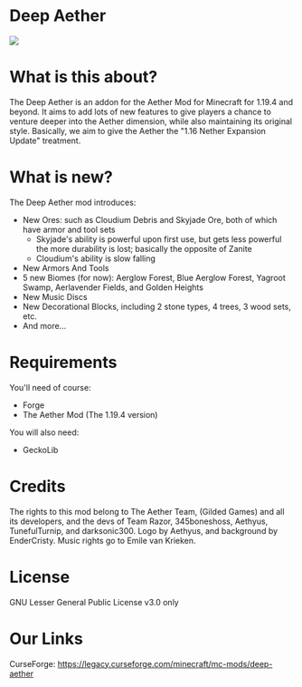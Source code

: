 # Deep Aether
![](https://media.discordapp.net/attachments/983858839269036053/985145208985485312/unknown.png?width=886&height=498)
# What is this about?

The Deep Aether is an addon for the Aether Mod for Minecraft for 1.19.4 and beyond.
It aims to add lots of new features to give players a chance to venture deeper into the Aether dimension, while also maintaining its original style.
Basically, we aim to give the Aether the "1.16 Nether Expansion Update" treatment.
 
 # What is new?

The Deep Aether mod introduces:
  - New Ores: such as Cloudium Debris and Skyjade Ore, both of which have armor and tool sets
      - Skyjade's ability is powerful upon first use, but gets less powerful the more durability is lost; basically the opposite of Zanite
      - Cloudium's ability is slow falling
  - New Armors And Tools
  - 5 new Biomes (for now): Aerglow Forest, Blue Aerglow Forest, Yagroot Swamp, Aerlavender Fields, and Golden Heights
  - New Music Discs
  - New Decorational Blocks, including 2 stone types, 4 trees, 3 wood sets, etc.
  - And more...

# Requirements

You'll need of course:
 - Forge
 - The Aether Mod (The 1.19.4 version)
 
 You will also need:
 - GeckoLib

 
# Credits

The rights to this mod belong to The Aether Team, (Gilded Games) and all its developers, and the devs of Team Razor, 345boneshoss, Aethyus, TunefulTurnip, and darksonic300. Logo by Aethyus, and background by EnderCristy. Music rights go to Emile van Krieken.


# License

GNU Lesser General Public License v3.0 only


# Our Links

CurseForge: https://legacy.curseforge.com/minecraft/mc-mods/deep-aether
